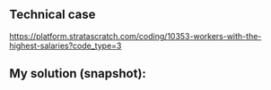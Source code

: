 ## Technical case
https://platform.stratascratch.com/coding/10353-workers-with-the-highest-salaries?code_type=3

## My solution (snapshot):
